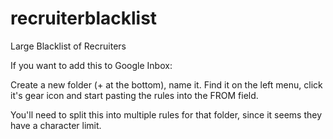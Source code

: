 # recruiterblacklist
Large Blacklist of Recruiters

If you want to add this to Google Inbox:

Create a new folder (+ at the bottom), name it. Find it on the left menu, click it's gear icon and start pasting the rules into the FROM field.

You'll need to split this into multiple rules for that folder, since it seems they have a character limit.
